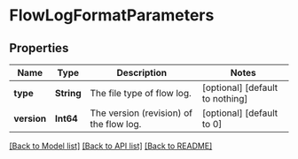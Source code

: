 # FlowLogFormatParameters


## Properties
Name | Type | Description | Notes
------------ | ------------- | ------------- | -------------
**type** | **String** | The file type of flow log. | [optional] [default to nothing]
**version** | **Int64** | The version (revision) of the flow log. | [optional] [default to 0]


[[Back to Model list]](../README.md#models) [[Back to API list]](../README.md#api-endpoints) [[Back to README]](../README.md)


